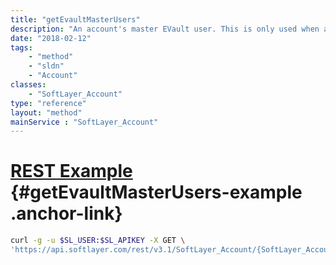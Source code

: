 ```yaml
---
title: "getEvaultMasterUsers"
description: "An account's master EVault user. This is only used when an account has EVault service."
date: "2018-02-12"
tags:
    - "method"
    - "sldn"
    - "Account"
classes:
    - "SoftLayer_Account"
type: "reference"
layout: "method"
mainService : "SoftLayer_Account"
---
```


# [REST Example](#getEvaultMasterUsers-example) <a href="/article/rest/"><i class="fas fa-question"></i></a> {#getEvaultMasterUsers-example .anchor-link} 
```bash
curl -g -u $SL_USER:$SL_APIKEY -X GET \
'https://api.softlayer.com/rest/v3.1/SoftLayer_Account/{SoftLayer_AccountID}/getEvaultMasterUsers'
```
